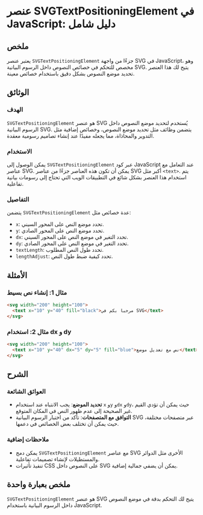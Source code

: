 <!--
Meta Description: # عنصر SVGTextPositioningElement في JavaScript: دليل شامل ## ملخص يعتبر عنصر `SVGTextPositioningElement` جزءًا من واجهة SVG في JavaScript، وهو مخصص لل...
Meta Keywords: svg, موضع, svgtextpositioningelement, النص, النصوص
-->

# عنصر SVGTextPositioningElement في JavaScript: دليل شامل

## ملخص
يعتبر عنصر `SVGTextPositioningElement` جزءًا من واجهة SVG في JavaScript، وهو مخصص للتحكم في خصائص النصوص داخل الرسوم البيانية SVG. يتيح لك هذا العنصر تحديد موضع النصوص بشكل دقيق باستخدام خصائص معينة.

## الوثائق
### الهدف
`SVGTextPositioningElement` هو عنصر SVG يُستخدم لتحديد موضع النصوص داخل الرسوم البيانية SVG. يتضمن وظائف مثل تحديد موضع النصوص، وخصائص إضافية مثل التدوير والمحاذاة، مما يجعله مفيدًا عند إنشاء تصاميم رسومية معقدة.

### الاستخدام
يمكن الوصول إلى `SVGTextPositioningElement` عبر كود JavaScript عند التعامل مع عناصر SVG. يمكن أن تكون هذه العناصر جزءًا من عناصر SVG أكبر مثل `<text>`. يتم استخدام هذا العنصر بشكل شائع في التطبيقات الويب التي تحتاج إلى رسومات بيانية تفاعلية.

### التفاصيل
يتضمن `SVGTextPositioningElement` عدة خصائص مثل:
- `x`: تحدد موضع النص على المحور السيني.
- `y`: تحدد موضع النص على المحور الصادي.
- `dx`: تحدد التغير في موضع النص على المحور السيني.
- `dy`: تحدد التغير في موضع النص على المحور الصادي.
- `textLength`: تحدد طول النص المطلوب.
- `lengthAdjust`: تحدد كيفية ضبط طول النص.

## الأمثلة
### مثال 1: إنشاء نص بسيط
```html
<svg width="200" height="100">
  <text x="10" y="40" fill="black">مرحبا بكم في SVG</text>
</svg>
```

### مثال 2: استخدام dx و dy
```html
<svg width="200" height="100">
  <text x="10" y="40" dx="5" dy="5" fill="blue">نص مع تعديل موضع</text>
</svg>
```

## الشرح
### العوائق الشائعة
- **تحديد الموضع**: يجب الانتباه عند استخدام `x` و`y` و`dx` و`dy`، حيث يمكن أن تؤدي القيم غير الصحيحة إلى عدم ظهور النص في المكان المتوقع.
- **التوافق مع المتصفحات**: تأكد من اختبار الرسوم البيانية SVG عبر متصفحات مختلفة، حيث يمكن أن تختلف بعض الخصائص في دعمها.

### ملاحظات إضافية
- يمكن دمج `SVGTextPositioningElement` مع عناصر SVG الأخرى مثل الدوائر والمستطيلات لإنشاء تصميمات تفاعلية.
- تنفيذ تأثيرات CSS على النصوص داخل SVG يمكن أن يضفي جمالية إضافية.

## ملخص بعبارة واحدة
`SVGTextPositioningElement` هو عنصر SVG يتيح لك التحكم بدقة في موضع النصوص داخل الرسوم البيانية باستخدام JavaScript.